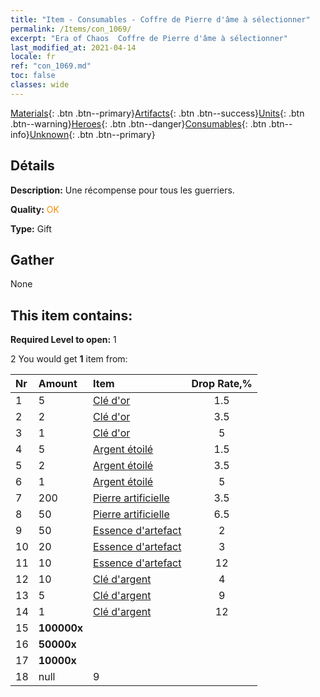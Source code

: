 ```yaml
---
title: "Item - Consumables - Coffre de Pierre d'âme à sélectionner"
permalink: /Items/con_1069/
excerpt: "Era of Chaos  Coffre de Pierre d'âme à sélectionner"
last_modified_at: 2021-04-14
locale: fr
ref: "con_1069.md"
toc: false
classes: wide
---
```

 [Materials](/fr/Items/){: .btn .btn--primary}[Artifacts](/fr/Items/Artifacts/){: .btn .btn--success}[Units](/fr/Items/Units/){: .btn .btn--warning}[Heroes](/fr/Items/Heroes/){: .btn .btn--danger}[Consumables](/fr/Items/Consumables/){: .btn .btn--info}[Unknown](/fr/Items/Unknown/){: .btn .btn--primary}

## Détails
 **Description:** Une récompense pour tous les guerriers.

 **Quality:** <span style="color: #FF8C00">OK</span>

 **Type:** Gift

## Gather

  None

## This item contains:

 **Required Level to open:** 1

 2 You would get **1** item  from:

  | Nr | Amount |     Item    | Drop Rate,% |
  |:---|:-------|:------------|:---------:|
  | 1 | 5 | [Clé d'or](/fr/Items/con_783/) | 1.5 | 
  | 2 | 2 | [Clé d'or](/fr/Items/con_783/) | 3.5 | 
  | 3 | 1 | [Clé d'or](/fr/Items/con_783/) | 5 | 
  | 4 | 5 | [Argent étoilé](/fr/Items/con_969/) | 1.5 | 
  | 5 | 2 | [Argent étoilé](/fr/Items/con_969/) | 3.5 | 
  | 6 | 1 | [Argent étoilé](/fr/Items/con_969/) | 5 | 
  | 7 | 200 | [Pierre artificielle](/fr/Items/art_188/) | 3.5 | 
  | 8 | 50 | [Pierre artificielle](/fr/Items/art_188/) | 6.5 | 
  | 9 | 50 | [Essence d'artefact](/fr/Items/con_761/) | 2 | 
  | 10 | 20 | [Essence d'artefact](/fr/Items/con_761/) | 3 | 
  | 11 | 10 | [Essence d'artefact](/fr/Items/con_761/) | 12 | 
  | 12 | 10 | [Clé d'argent](/fr/Items/con_693/) | 4 | 
  | 13 | 5 | [Clé d'argent](/fr/Items/con_693/) | 9 | 
  | 14 | 1 | [Clé d'argent](/fr/Items/con_693/) | 12 | 
  | 15 |  **100000x** | <i class="fas fa-coins"/> |  | 3 | 
  | 16 |  **50000x** | <i class="fas fa-coins"/> |  | 7 | 
  | 17 |  **10000x** | <i class="fas fa-coins"/> |  | 9 | 
  | 18 | null | 9 | 
